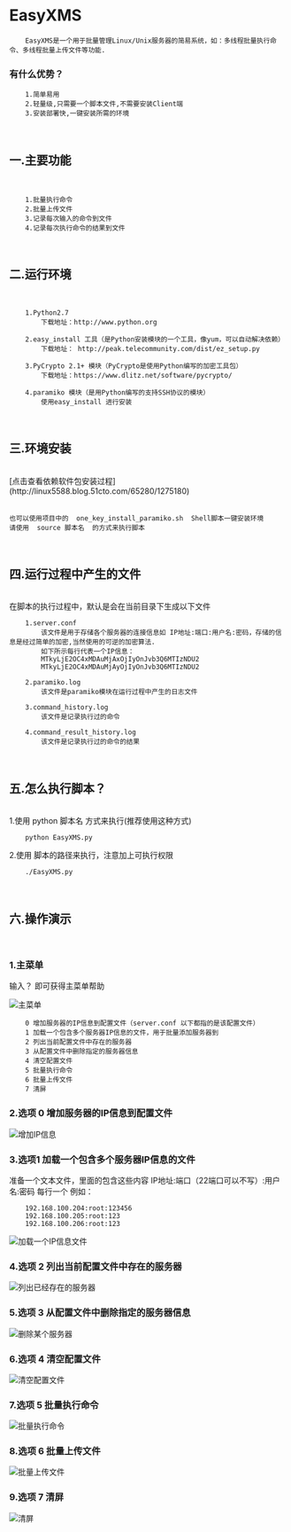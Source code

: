 EasyXMS
=======

    	EasyXMS是一个用于批量管理Linux/Unix服务器的简易系统，如：多线程批量执行命令、多线程批量上传文件等功能.

### 有什么优势？

        1.简单易用
        2.轻量级,只需要一个脚本文件,不需要安装Client端
        3.安装部署快,一键安装所需的环境


<br />

一.主要功能
-----------
<br />

		1.批量执行命令
		2.批量上传文件
		3.记录每次输入的命令到文件
		4.记录每次执行命令的结果到文件
<br />



二.运行环境
-----------
<br />

		1.Python2.7
			下载地址：http://www.python.org

		2.easy_install 工具（是Python安装模块的一个工具，像yum，可以自动解决依赖）
			下载地址： http://peak.telecommunity.com/dist/ez_setup.py

		3.PyCrypto 2.1+ 模块（PyCrypto是使用Python编写的加密工具包）
			下载地址：https://www.dlitz.net/software/pycrypto/

		4.paramiko 模块（是用Python编写的支持SSH协议的模块）
			使用easy_install 进行安装
<br />



三.环境安装
-----------
<br>
[点击查看依赖软件包安装过程](http://linux5588.blog.51cto.com/65280/1275180)<br /><br />

    也可以使用项目中的  one_key_install_paramiko.sh  Shell脚本一键安装环境
    请使用  source 脚本名  的方式来执行脚本
<br />


四.运行过程中产生的文件
--------------------
<br />
在脚本的执行过程中，默认是会在当前目录下生成以下文件

		1.server.conf
			该文件是用于存储各个服务器的连接信息如 IP地址:端口:用户名:密码，存储的信息是经过简单的加密,当然使用的可逆的加密算法.
            如下所示每行代表一个IP信息：
			MTkyLjE2OC4xMDAuMjAxOjIyOnJvb3Q6MTIzNDU2
			MTkyLjE2OC4xMDAuMjAyOjIyOnJvb3Q6MTIzNDU2

		2.paramiko.log
			该文件是paramiko模块在运行过程中产生的日志文件

		3.command_history.log
			该文件是记录执行过的命令

		4.command_result_history.log
			该文件是记录执行过的命令的结果
<br />



五.怎么执行脚本？
-----------------
<br />
1.使用 python 脚本名 方式来执行(推荐使用这种方式)

		python EasyXMS.py

2.使用 脚本的路径来执行，注意加上可执行权限

     	./EasyXMS.py
         
<br />


六.操作演示
-----------
<br />

### 1.主菜单

输入？ 即可获得主菜单帮助

![主菜单](demo/mainmenu.gif)
<br />

        0 增加服务器的IP信息到配置文件（server.conf 以下都指的是该配置文件）
        1 加载一个包含多个服务器IP信息的文件，用于批量添加服务器到
        2 列出当前配置文件中存在的服务器
        3 从配置文件中删除指定的服务器信息
        4 清空配置文件
        5 批量执行命令
        6 批量上传文件
        7 清屏


### 2.选项 0 增加服务器的IP信息到配置文件
![增加IP信息](demo/addip.gif)
<br />


### 3.选项1 加载一个包含多个服务器IP信息的文件<br/>
准备一个文本文件，里面的包含这些内容 IP地址:端口（22端口可以不写）:用户名:密码 每行一个 例如：<br/>

        192.168.100.204:root:123456
        192.168.100.205:root:123
        192.168.100.206:root:123


![加载一个IP信息文件](demo/loadfile.gif)
<br />


### 4.选项 2  列出当前配置文件中存在的服务器<br/>
![列出已经存在的服务器](demo/listips.gif)
<br />


### 5.选项 3 从配置文件中删除指定的服务器信息
![删除某个服务器](demo/deleteip.gif)
<br />


### 6.选项 4 清空配置文件
![清空配置文件](demo/emptyfile.gif)
<br />


### 7.选项 5 批量执行命令
![批量执行命令](demo/execcomand.gif)
<br />


### 8.选项 6 批量上传文件
![批量上传文件](demo/uploadfile.gif)
<br />


### 9.选项 7 清屏
![清屏](demo/clearscreen.gif)
<br />